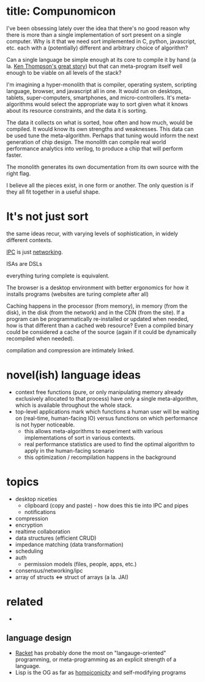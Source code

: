 title: Compunomicon
===

I've been obsessing lately over the idea that there's no good reason why there is more than a single implementation of sort present on a single computer.
Why is it that we need sort implemented in C, python, javascript, etc. each with a (potentially) different and arbitrary choice of algorithm?

Can a single language be simple enough at its core to compile it by hand (a la. [Ken Thompson's great story](https://en.wikipedia.org/wiki/TMG_(language)))
but that can meta-program itself well enough to be viable on all levels of the stack?

I'm imagining a hyper-monolith that is compiler, operating system, scripting language, browser, and javascript all in one.
It would run on desktops, tablets, super-computers, smartphones, and micro-controllers. It's meta-algorithms would select
the appropriate way to sort given what it knows about its resource constraints, and the data it is sorting.

The data it collects on what is sorted, how often and how much, would be compiled. It would know its own strengths and weaknesses.
This data can be used tune the meta-algorithm. Perhaps that tuning would inform the next generation of chip design.
The monolith can compile real world performance analytics into verilog, to produce a chip that will perform faster.

The monolith generates its own documentation from its own source with the right flag.

I believe all the pieces exist, in one form or another. The only question is if they all fit together in a useful shape.

# It's not just sort
the same ideas recur, with varying levels of sophistication, in widely different contexts.

[IPC](https://en.wikipedia.org/wiki/Inter-process_communication) is just [networking](https://en.wikipedia.org/wiki/Computer_network).

ISAs are DSLs

everything turing complete is equivalent.

The browser is a desktop environment with better ergonomics for how it installs programs (websites are turing complete after all)

Caching happens in the processor (from memory), in memory (from the disk), in the disk (from the network) and in the CDN (from the site).
If a program can be programmatically re-installed or updated when needed, how is that different than a cached web resource?
Even a compiled binary could be considered a cache of the source (again if it could be dynamically recompiled when needed).

compilation and compression are intimately linked.


# novel(ish) language ideas
* context free functions (pure, or only manipulating memory already exclusively allocated to that process) have only
    a single meta-algorithm, which is available throughout the whole stack.
* top-level applications mark which functions a human user will be waiting on (real-time, human-facing IO) versus functions
    on which performance is not hyper noticeable.
    * this allows meta-algorithms to experiment with various implementations of sort in various contexts.
    * real performance statistics are used to find the optimal algorithm to apply in the human-facing scenario
    * this optimization / recompilation happens in the background

# topics
* desktop niceties
    * clipboard (copy and paste) - how does this tie into IPC and pipes
    * notifications
* compression
* encryption
* realtime collaboration
* data structures (efficient CRUD)
* impedance matching (data transformation)
* scheduling
* auth
    * permission models (files, people, apps, etc.)
* consensus/networking/ipc
* array of structs <=> struct of arrays (a la. JAI)

# related
* [](http://catern.com/caternetes.html)

## language design
* [Racket](https://racket-lang.org/) has probably done the most on "langauge-oriented" programming, or meta-programming
    as an explicit strength of a language.
* Lisp is the OG as far as [homoiconicity](https://en.wikipedia.org/wiki/Homoiconicity) and self-modifying programs


